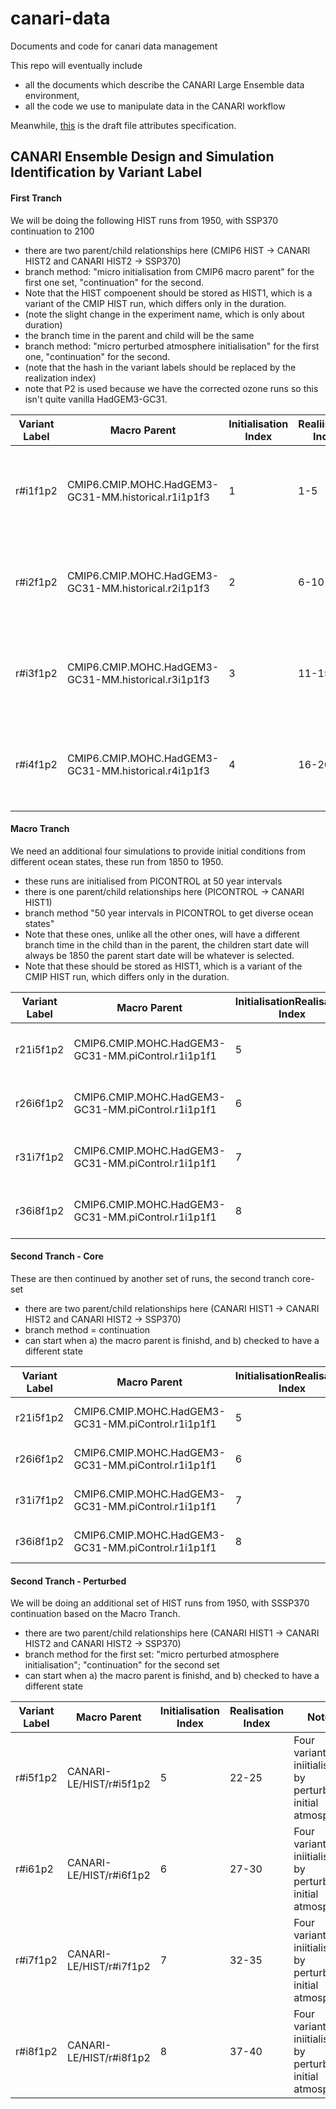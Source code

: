 # canari-data
Documents and code for canari data management

This repo will eventually include 
- all the documents which describe the CANARI Large Ensemble data environment,
- all the code we use to manipulate data in the CANARI workflow

Meanwhile, [this](https://docs.google.com/document/d/1oYErv41Ai5535LMHfU5wCUTFEnRFr39LbVoaKDHEZNg) is the draft file attributes specification.

## CANARI Ensemble Design and Simulation Identification by Variant Label

#### First Tranch
We will be doing the following HIST runs from 1950, with SSP370 continuation to 2100
- there are two parent/child relationships here (CMIP6 HIST -> CANARI HIST2 and CANARI HIST2 -> SSP370)
- branch method: "micro initialisation from CMIP6 macro parent" for the first one set, "continuation" for the second.
- Note that the HIST compoenent should be stored as HIST1, which is a variant of the CMIP HIST run, which differs only in the duration.
- (note the slight change in the experiment name, which is only about duration)
- the branch time in the parent and child will be the same
- branch method: "micro perturbed atmosphere initialisation" for the first one, "continuation" for the second.
- (note that the hash in the variant labels should be replaced by the realization index)
- note that P2 is used because we have the corrected ozone runs so this isn't quite vanilla HadGEM3-GC31.

| Variant Label | Macro Parent | Initialisation Index | Realiisation Index | Notes |
| -- | -- | -- | -- | -- |
| r#i1f1p2 | CMIP6.CMIP.MOHC.HadGEM3-GC31-MM.historical.r1i1p1f3 | 1 | 1-5 | Five variants iniitialised by perturbing initial atmosphere | 
| r#i2f1p2 | CMIP6.CMIP.MOHC.HadGEM3-GC31-MM.historical.r2i1p1f3 | 2 | 6-10 | Five variants iniitialised by perturbing initial atmosphere | 
| r#i3f1p2 | CMIP6.CMIP.MOHC.HadGEM3-GC31-MM.historical.r3i1p1f3 | 3 | 11-15 | Five variants iniitialised by perturbing initial atmosphere | 
| r#i4f1p2 | CMIP6.CMIP.MOHC.HadGEM3-GC31-MM.historical.r4i1p1f3 | 4 | 16-20 | Five variants iniitialised by perturbing initial atmosphere | 

#### Macro Tranch

We need an additional four simulations to provide initial conditions from different ocean states, these run from 1850 to 1950.
- these runs are initialised from PICONTROL at 50 year intervals
- there is one parent/child relationships here (PICONTROL -> CANARI HIST1)
- branch method "50 year intervals in PICONTROL to get diverse ocean states"
- Note that these ones, unlike all the other ones, will have a different branch time in the child than in the parent, the children start date will always be 1850 the parent start date will be whatever is selected.
- Note that these should be stored as HIST1, which is a variant of the CMIP HIST run, which differs only in the duration.

| Variant Label | Macro Parent | InitialisationRealisation Index | RealisationI Index | Notes |
| -- | -- | -- | -- | -- |
| r21i5f1p2 | CMIP6.CMIP.MOHC.HadGEM3-GC31-MM.piControl.r1i1p1f1 | 5 | 21 | Just the one variant, but three logical components |
| r26i6f1p2 | CMIP6.CMIP.MOHC.HadGEM3-GC31-MM.piControl.r1i1p1f1 | 6 | 26 | Just the one variant, but three logical components |
| r31i7f1p2 | CMIP6.CMIP.MOHC.HadGEM3-GC31-MM.piControl.r1i1p1f1 | 7 | 31 | Just the one variant, but three logical components|
| r36i8f1p2 | CMIP6.CMIP.MOHC.HadGEM3-GC31-MM.piControl.r1i1p1f1 | 8 | 36 | Just the one variant,  but three logical components|

#### Second Tranch - Core

These are then continued by another set of runs, the second tranch core-set
- there are two parent/child relationships here (CANARI HIST1 -> CANARI HIST2 and CANARI HIST2 -> SSP370)
- branch method = continuation
- can start when a) the macro parent is finishd, and b) checked to have a different state

| Variant Label | Macro Parent | InitialisationRealisation Index | RealisationI Index | Notes |
| -- | -- | -- | -- | -- |
| r21i5f1p2 | CMIP6.CMIP.MOHC.HadGEM3-GC31-MM.piControl.r1i1p1f1 | 5 | 21 | Continues without perturbation |
| r26i6f1p2 | CMIP6.CMIP.MOHC.HadGEM3-GC31-MM.piControl.r1i1p1f1 | 6 | 26 | Continues without perturbation |
| r31i7f1p2 | CMIP6.CMIP.MOHC.HadGEM3-GC31-MM.piControl.r1i1p1f1 | 7 | 31 | Continues without perturbation |
| r36i8f1p2 | CMIP6.CMIP.MOHC.HadGEM3-GC31-MM.piControl.r1i1p1f1 | 8 | 36 | Continues without perturbation |


#### Second Tranch - Perturbed

We will be doing an additional set of HIST runs from 1950, with SSSP370 continuation based on the Macro Tranch.

- there are two parent/child relationships here (CANARI HIST1 -> CANARI HIST2 and CANARI HIST2 -> SSP370)
- branch method for the first set:  "micro perturbed atmosphere initialisation"; "continuation" for the second set
- can start when a) the macro parent is finishd, and b) checked to have a different state

| Variant Label | Macro Parent | Initialisation Index | Realisation Index | Notes |
| -- | -- | -- | -- | -- |
| r#i5f1p2 | CANARI-LE/HIST/r#i5f1p2 | 5 | 22-25 | Four variants iniitialised by perturbing initial atmosphere | 
| r#i61p2 | CANARI-LE/HIST/r#i6f1p2 | 6 | 27-30  | Four variants iniitialised by perturbing initial atmosphere | 
| r#i7f1p2 | CANARI-LE/HIST/r#i7f1p2 | 7 | 32-35 | Four variants iniitialised by perturbing initial atmosphere | 
| r#i8f1p2 | CANARI-LE/HIST/r#i8f1p2 | 8 | 37-40 | Four variants iniitialised by perturbing initial atmosphere | 





